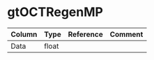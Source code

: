 # gtOCTRegenMP

| Column | Type | Reference | Comment |
|--------|------|-----------|---------|
|Data|float|||

